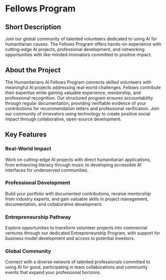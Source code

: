 # Fellows Program

## Short Description
Join our global community of talented volunteers dedicated to using AI for humanitarian causes. The Fellows Program offers hands-on experience with cutting-edge AI projects, professional development, and networking opportunities with like-minded innovators committed to positive impact.

## About the Project
The Humanitarians AI Fellows Program connects skilled volunteers with meaningful AI projects addressing real-world challenges. Fellows contribute their expertise while gaining valuable experience, mentorship, and professional recognition. Our structured program ensures accountability through regular documentation, providing verifiable evidence of your contributions for recommendation letters and professional verification. Join our community of innovators using technology to create positive social impact through collaborative, open-source development.

## Key Features

### Real-World Impact
Work on cutting-edge AI projects with direct humanitarian applications, from enhancing literacy through music to developing accessible AI interfaces for underserved communities.

### Professional Development
Build your portfolio with documented contributions, receive mentorship from industry experts, and gain valuable skills in project management, documentation, and collaborative development.

### Entrepreneurship Pathway
Explore opportunities to transform volunteer projects into commercial ventures through our dedicated Entrepreneurship Program, with support for business model development and access to potential investors.

### Global Community
Connect with a diverse network of talented professionals committed to using AI for good, participating in team collaborations and community events that expand your professional horizons.
